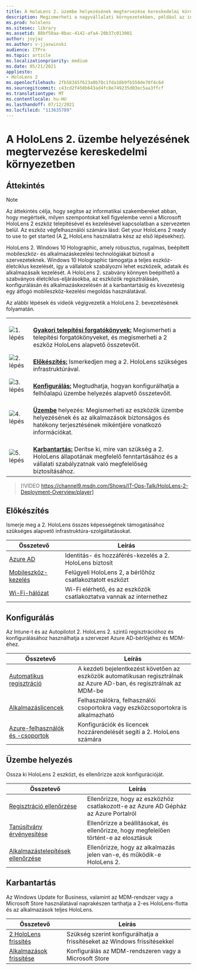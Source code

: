 ```yaml
---
title: A HoloLens 2. üzembe helyezésének megtervezése kereskedelmi környezetben
description: Megismerheti a nagyvállalati környezetekben, például az infrastruktúra HoloLens az Azure Active Directory és a mobileszköz-kezelés üzembe helyezéséhez és kezeléséhez szükséges alapvető igényeket.
ms.prod: hololens
ms.sitesec: library
ms.assetid: 88bf50aa-0bac-4142-afa4-20b37c013001
author: joyjaz
ms.author: v-jjaswinski
audience: ITPro
ms.topic: article
ms.localizationpriority: medium
ms.date: 05/21/2021
appliesto:
- HoloLens 2
ms.openlocfilehash: 2fb58345f623a0b70c1fda10b9fb550de70f4c6d
ms.sourcegitcommit: c43cd2f450b643ad4fc8e749235d03ec5aa3ffcf
ms.translationtype: MT
ms.contentlocale: hu-HU
ms.lasthandoff: 07/12/2021
ms.locfileid: "113635789"
---
```

# <a name="planning-hololens-2-deployment-in-a-commercial-environment"></a>A HoloLens 2. üzembe helyezésének megtervezése kereskedelmi környezetben

## <a name="overview"></a>Áttekintés
> [!NOTE]
> Az áttekintés célja, hogy segítse az informatikai szakembereket abban, hogy megértsék, milyen szempontokat kell figyelembe venni a Microsoft HoloLens 2 eszköz telepítésével és kezelésével kapcsolatban a szervezeten belül. Az eszköz végfelhasználói számára lásd: Get your HoloLens 2 ready to use to get started (A [2.](hololens2-setup.md) HoloLens használatra kész az első lépésekhez).

HoloLens 2. Windows 10 Holographic, amely robusztus, rugalmas, beépített mobileszköz- és alkalmazáskezelési technológiákat biztosít a szervezeteknek. Windows 10 Holographic támogatja a teljes eszköz-életciklus kezelését, így a vállalatok szabályozni lehet eszközeik, adataik és alkalmazásaik kezelését. A HoloLens 2. szabvány könnyen beépíthető a szabványos életciklus-eljárásokba, az eszközök regisztrálásán, konfigurálásán és alkalmazáskezelésén át a karbantartásig és kivezetésig egy átfogó mobileszköz-kezelési megoldás használatával.

Az alábbi lépések és videók végigvezetik a HoloLens 2. bevezetésének folyamatán.

| | |
|--|--|
| ![1. lépés](images/1green.png)| <br/> **[Gyakori telepítési forgatókönyvek:](hololens-requirements.md)** Megismerheti a telepítési forgatókönyveket, és megismerheti a 2 eszköz HoloLens alapvető összetevőit. |
| ![2. lépés](images/2green.png)| <br/> **[Előkészítés:](#prepare)** Ismerkedjen meg a 2. HoloLens szükséges infrastruktúrával. |
| ![3. lépés](images/3green.png) | <br/> **[Konfigurálás:](#configure)** Megtudhatja, hogyan konfigurálhatja a felhőalapú üzembe helyezés alapvető összetevőit. |
| ![4. lépés](images/4green.png) | <br/> **[Üzembe](#deploy)** helyezés: Megismerheti az eszközök üzembe helyezésének és az alkalmazások biztonságos és hatékony terjesztésének mikéntjére vonatkozó információkat. |
| ![5. lépés](images/5green.png) | <br/> **[Karbantartás:](#maintain)** Derítse ki, mire van szükség a 2. HoloLens állapotának megfelelő fenntartásához és a vállalati szabályzatnak való megfelelőség biztosításához. |

> [!VIDEO https://channel9.msdn.com/Shows/IT-Ops-Talk/HoloLens-2-Deployment-Overview/player]

## <a name="prepare"></a>Előkészítés

Ismerje meg a 2. HoloLens összes képességének támogatásához szükséges alapvető infrastruktúra-szolgáltatásokat. 

| Összetevő | Leírás |
|-----------|------------|
| [Azure AD](hololens-identity.md) | Identitás- és hozzáférés-kezelés a 2. HoloLens biztosít  |
| [Mobileszköz-kezelés](hololens-mdm-configure.md)| Felügyeli HoloLens 2, a bérlőhöz csatlakoztatott eszközt  |
| [Wi-Fi-hálózat](hololens-commercial-infrastructure.md)| Wi-Fi elérhető, és az eszközök csatlakoztatva vannak az internethez  |

## <a name="configure"></a>Konfigurálás

Az Intune-t és az Autopilotot 2. HoloLens 2. szintű regisztrációhoz és konfigurálásához használhatja a szervezet Azure AD-bérlőjéhez és MDM-éhez.

| Összetevő | Leírás |
|-----------|------------|
| [Automatikus regisztráció](hololens-enroll-mdm.md#auto-enrollment-in-mdm) | A kezdeti bejelentkezést követően az eszközök automatikusan regisztrálnak az Azure AD-ban, és regisztrálnak az MDM-be  |
| [Alkalmazáslicencek](hololens2-cloud-connected-configure.md#application-licenses)| Felhasználókra, felhasználói csoportokra vagy eszközcsoportokra is alkalmazható  |
| [Azure-felhasználók és -csoportok](hololens2-cloud-connected-configure.md#azure-users-and-groups) | Konfigurációk és licencek hozzárendelését segíti a 2. HoloLens számára  |

## <a name="deploy"></a>Üzembe helyezés

Ossza ki HoloLens 2 eszközt, és ellenőrizze azok konfigurációját. 

| Összetevő | Leírás |
|-----------|------------|
| [Regisztráció ellenőrzése](hololens2-corp-connected-deploy.md#enrollment-validation) | Ellenőrizze, hogy az eszközhöz csatlakozott-e az Azure AD Gépház az Azure Portalról |
| [Tanúsítvány érvényesítése](hololens2-corp-connected-deploy.md#wi-fi-certificate-validation) | Ellenőrizze a beállításokat, és ellenőrizze, hogy megfelelően történt-e az elosztásuk |
| [Alkalmazástelepítések ellenőrzése](hololens2-corp-connected-deploy.md#validate-lob-app-install) | Ellenőrizze, hogy az alkalmazás jelen van-e, és működik-e HoloLens 2. |

## <a name="maintain"></a>Karbantartás

Az Windows Update for Business, valamint az MDM-rendszer vagy a Microsoft Store használatával naprakészen tarthatja a 2-es HoloLens-flotta és az alkalmazások teljes HoloLens.

| Összetevő | Leírás |
|-----------|------------|
| [2 HoloLens frissítés](hololens-updates.md) | Szükség szerint konfigurálhatja a frissítéseket az Windows frissítésekkel |
| [Alkalmazások frissítése](app-deploy-overview.md) | Konfigurálás az MDM-rendszeren vagy a Microsoft Store
